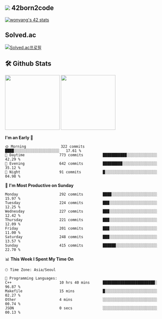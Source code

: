 
## <img src="https://img.shields.io/badge/-000000?style=flat&logo=42&logoColor=white"> 42born2code
[![wonyang's 42 stats](https://badge42.vercel.app/api/v2/cl5nhe5b6007809kydha7ht42/stats?cursusId=21&coalitionId=88)](https://profile.intra.42.fr/users/wonyang)

## Solved.ac
[![Solved.ac프로필](http://mazassumnida.wtf/api/v2/generate_badge?boj=bennyws)](https://solved.ac/bennyws)

## 🛠️ Github Stats
<p>
  <img height="180em" src="https://github-readme-stats-veggie-garden.vercel.app/api?username=gemstoneyang&show_icons=true&include_all_commits=true&bg_color=30,e96443,904e95&title_color=fff&text_color=fff">
  <img height="180em" src="https://github-readme-stats-veggie-garden.vercel.app/api/top-langs/?username=gemstoneyang&layout=compact&bg_color=30,e96443,904e95&title_color=fff&text_color=fff">
</p>

<!--START_SECTION:waka-->
**I'm an Early 🐤** 

```text
🌞 Morning                322 commits         ████░░░░░░░░░░░░░░░░░░░░░   17.61 % 
🌆 Daytime                773 commits         ███████████░░░░░░░░░░░░░░   42.29 % 
🌃 Evening                642 commits         █████████░░░░░░░░░░░░░░░░   35.12 % 
🌙 Night                  91 commits          █░░░░░░░░░░░░░░░░░░░░░░░░   04.98 % 
```
📅 **I'm Most Productive on Sunday** 

```text
Monday                   292 commits         ████░░░░░░░░░░░░░░░░░░░░░   15.97 % 
Tuesday                  224 commits         ███░░░░░░░░░░░░░░░░░░░░░░   12.25 % 
Wednesday                227 commits         ███░░░░░░░░░░░░░░░░░░░░░░   12.42 % 
Thursday                 221 commits         ███░░░░░░░░░░░░░░░░░░░░░░   12.09 % 
Friday                   201 commits         ███░░░░░░░░░░░░░░░░░░░░░░   11.00 % 
Saturday                 248 commits         ███░░░░░░░░░░░░░░░░░░░░░░   13.57 % 
Sunday                   415 commits         ██████░░░░░░░░░░░░░░░░░░░   22.70 % 
```


📊 **This Week I Spent My Time On** 

```text
🕑︎ Time Zone: Asia/Seoul

💬 Programming Languages: 
C++                      10 hrs 40 mins      ████████████████████████░   96.87 % 
Makefile                 15 mins             █░░░░░░░░░░░░░░░░░░░░░░░░   02.27 % 
Other                    4 mins              ░░░░░░░░░░░░░░░░░░░░░░░░░   00.74 % 
JSON                     0 secs              ░░░░░░░░░░░░░░░░░░░░░░░░░   00.13 % 
```


<!--END_SECTION:waka-->
